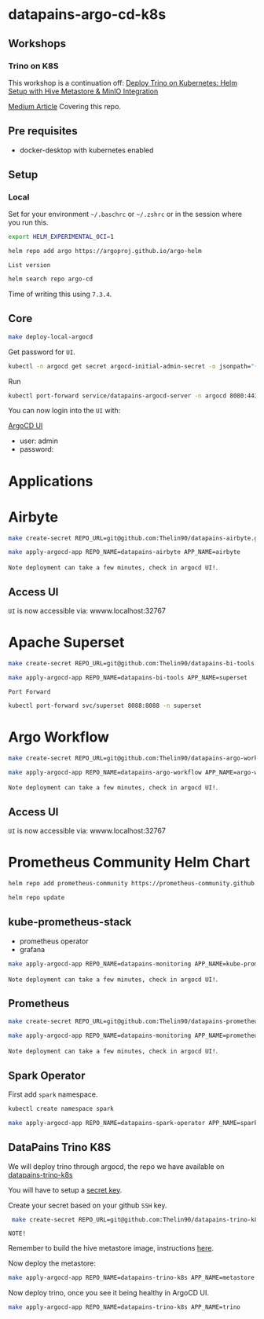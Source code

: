# datapains-argo-cd-k8s

## Workshops

### Trino on K8S
This workshop is a continuation off: [Deploy Trino on Kubernetes: Helm Setup with Hive Metastore & MinIO Integration](https://medium.com/@simon.thelin90/trino-minio-metastore-workshop-kubernetes-dbede7b1eca1)

[Medium Article](https://medium.com/@simon.thelin90/second-edition-argocd-deploy-trino-on-kubernetes-helm-setup-with-hive-metastore-minio-768e51fe84f7) Covering this repo.

## Pre requisites

* docker-desktop with kubernetes enabled

## Setup

### Local

Set for your environment `~/.baschrc` or `~/.zshrc` or in the session where you run this.

```bash
export HELM_EXPERIMENTAL_OCI=1
```

```bash
helm repo add argo https://argoproj.github.io/argo-helm
```

`List version`
```bash
helm search repo argo-cd
```

Time of writing this using `7.3.4`.

## Core
```bash
make deploy-local-argocd 
```

Get password for `UI`.
```bash
kubectl -n argocd get secret argocd-initial-admin-secret -o jsonpath="{.data.password}" | base64 -d
```

Run
```bash
kubectl port-forward service/datapains-argocd-server -n argocd 8080:443
```

You can now login into the `UI` with:

[ArgoCD UI](localhost:8080)
* user: admin
* password: <output from get secret above>

# Applications

# Airbyte

```bash
make create-secret REPO_URL=git@github.com:Thelin90/datapains-airbyte.git SECRET_NAME=datapains-airbyte-creds SSH_KEY_PATH=<path-to-id_rsa>
```

```bash
make apply-argocd-app REPO_NAME=datapains-airbyte APP_NAME=airbyte
```

`Note deployment can take a few minutes, check in argocd UI!`.

## Access UI
`UI` is now accessible via: wwww.localhost:32767

# Apache Superset

```bash
make create-secret REPO_URL=git@github.com:Thelin90/datapains-bi-tools.git SECRET_NAME=datapains-bi-tools-creds SSH_KEY_PATH=<path-to-id_rsa>
```

```bash
make apply-argocd-app REPO_NAME=datapains-bi-tools APP_NAME=superset
```

`Port Forward`

```bash
kubectl port-forward svc/superset 8088:8088 -n superset
```

# Argo Workflow

```bash
make create-secret REPO_URL=git@github.com:Thelin90/datapains-argo-workflow.git SECRET_NAME=datapains-argo-workflow-creds SSH_KEY_PATH=<path-to-id_rsa>
```

```bash
make apply-argocd-app REPO_NAME=datapains-argo-workflow APP_NAME=argo-workflow
```

`Note deployment can take a few minutes, check in argocd UI!`.

## Access UI
`UI` is now accessible via: wwww.localhost:32767

# Prometheus Community Helm Chart

```bash
helm repo add prometheus-community https://prometheus-community.github.io/helm-charts
```

```bash
helm repo update
```

## kube-prometheus-stack

* prometheus operator
* grafana

```bash
make apply-argocd-app REPO_NAME=datapains-monitoring APP_NAME=kube-prometheus-stack
```

`Note deployment can take a few minutes, check in argocd UI!`.

## Prometheus

```bash
make create-secret REPO_URL=git@github.com:Thelin90/datapains-prometheus-k8s.git SECRET_NAME=datapains-prometheus-k8s-creds SSH_KEY_PATH=<path-to-id_rsa>
```

```bash
make apply-argocd-app REPO_NAME=datapains-monitoring APP_NAME=prometheus
```

`Note deployment can take a few minutes, check in argocd UI!`.

## Spark Operator

First add `spark` namespace.

```bash
kubectl create namespace spark
```

```bash
make apply-argocd-app REPO_NAME=datapains-spark-operator APP_NAME=spark-operator
```

## DataPains Trino K8S

We will deploy trino through argocd, the repo we have available on [datapains-trino-k8s](https://github.com/Thelin90/datapains-trino-k8s)

You will have to setup a [secret key](https://docs.github.com/en/authentication/connecting-to-github-with-ssh/generating-a-new-ssh-key-and-adding-it-to-the-ssh-agent).

Create your secret based on your github `SSH` key.
```bash
 make create-secret REPO_URL=git@github.com:Thelin90/datapains-trino-k8s.git SECRET_NAME=datapains-trino-k8s-creds SSH_KEY_PATH=<path-to-id_rsa>
 ```

`NOTE!`

Remember to build the hive metastore image, instructions [here](https://github.com/Thelin90/datapains-trino-k8s/tree/main?tab=readme-ov-file#docker).

Now deploy the metastore:
```bash
make apply-argocd-app REPO_NAME=datapains-trino-k8s APP_NAME=metastore
```

Now deploy trino, once you see it being healthy in ArgoCD UI.
```bash
make apply-argocd-app REPO_NAME=datapains-trino-k8s APP_NAME=trino
```
